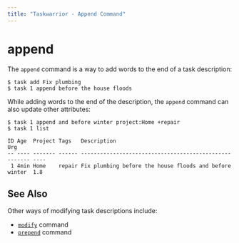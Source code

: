 ```yaml
---
title: "Taskwarrior - Append Command"
---
```


# append

The `append` command is a way to add words to the end of a task description:

```
$ task add Fix plumbing
$ task 1 append before the house floods
```

While adding words to the end of the description, the `append` command can also update other attributes:

```
$ task 1 append and before winter project:Home +repair
$ task 1 list

ID Age  Project Tags   Description                                            Urg
-- ---- ------- ------ ------------------------------------------------------ ----
 1 4min Home    repair Fix plumbing before the house floods and before winter  1.8
```

## See Also

Other ways of modifying task descriptions include:

- [`modify`](/docs/commands/modify) command
- [`prepend`](/docs/commands/prepend) command
